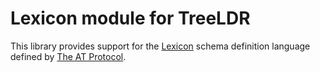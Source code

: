 # Lexicon module for TreeLDR

This library provides support for the [Lexicon](https://atproto.com/guides/lexicon) schema definition language defined by [The AT Protocol](https://atproto.com/).
